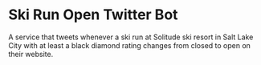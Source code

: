 # Ski Run Open Twitter Bot

A service that tweets whenever a ski run at Solitude ski resort in Salt Lake City with at least a black diamond rating changes from closed to open on their website.

